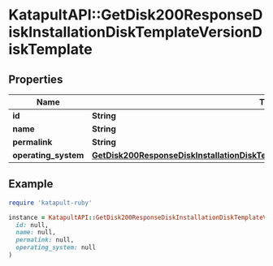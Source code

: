 # KatapultAPI::GetDisk200ResponseDiskInstallationDiskTemplateVersionDiskTemplate

## Properties

| Name | Type | Description | Notes |
| ---- | ---- | ----------- | ----- |
| **id** | **String** |  | [optional] |
| **name** | **String** |  | [optional] |
| **permalink** | **String** |  | [optional] |
| **operating_system** | [**GetDisk200ResponseDiskInstallationDiskTemplateVersionDiskTemplateOperatingSystem**](GetDisk200ResponseDiskInstallationDiskTemplateVersionDiskTemplateOperatingSystem.md) |  | [optional] |

## Example

```ruby
require 'katapult-ruby'

instance = KatapultAPI::GetDisk200ResponseDiskInstallationDiskTemplateVersionDiskTemplate.new(
  id: null,
  name: null,
  permalink: null,
  operating_system: null
)
```


